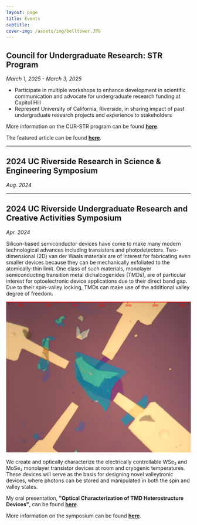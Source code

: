 ```yaml
---
layout: page
title: Events
subtitle: 
cover-img: /assets/img/belltower.JPG
---
```


## Council for Undergraduate Research: STR Program
*March 1, 2025 - March 3, 2025*

- Participate in multiple workshops to enhance development in scientific communication and advocate for undergraduate research funding at Capitol Hill
- Represent University of California, Riverside, in sharing impact of past undergraduate research projects and experience to stakeholders 

More information on the CUR-STR program can be found [**here**](https://www.cur.org/events-services/str-program/).

The featured article can be found [**here**](https://insideucr.ucr.edu/awards/2024/10/16/ucr-team-participate-national-undergraduate-research-program).

---
## 2024 UC Riverside Research in Science & Engineering Symposium
*Aug. 2024*

---

## 2024 UC Riverside Undergraduate Research and Creative Activities Symposium
*Apr. 2024*

Silicon-based semiconductor devices have come to make many modern technological advances including transistors and photodetectors. Two-dimensional (2D) van der Waals materials are of interest for fabricating even smaller devices because they can be mechanically exfoliated to the atomically-thin limit. One class of such materials, monolayer semiconducting transition metal dichalcogenides (TMDs), are of particular interest for optoelectronic device applications due to their direct band gap. Due to their spin-valley locking, TMDs can make use of the additional valley degree of freedom.

![Monolayer WSe2 Device](assets/img/ugrs-dev.jpg)

We create and optically characterize the electrically controllable WSe₂ and MoSe₂ monolayer transistor devices at room and cryogenic temperatures. These devices will serve as the basis for designing novel valleytronic devices, where photons can be stored and manipulated in both the spin and valley states.

My oral presentation, **"Optical Characterization of TMD Heterostructure Devices"**, can be found [**here**](https://www.youtube.com/watch?v=1-5c_JY-Y90).

More information on the symposium can be found [**here**](https://engage.ucr.edu/research/symposium).
